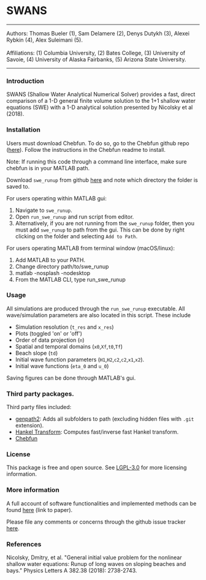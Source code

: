 # SWANS

<hr/>
Authors: Thomas Bueler (1), Sam Delamere (2), Denys Dutykh (3), Alexei Rybkin (4), Alex Suleimani (5).
<br/>
<br/>
Affiliations: (1) Columbia University, (2) Bates College, (3) University of Savoie, (4) University of Alaska Fairbanks, (5) Arizona State University.
<hr/>

### Introduction
SWANS (Shallow Water Analytical Numerical Solver) provides a fast, direct comparison of a 1-D general finite volume solution to the 1+1 shallow water equations (SWE) with a 1-D analytical solution presented by Nicolsky et al (2018).

### Installation

Users must download Chebfun. To do so, go to the Chebfun github repo ([here](https://github.com/chebfun/chebfun)). Follow the instructions in the Chebfun readme to install.

Note: If running this code through a command line interface, make sure chebfun is in your MATLAB path.

Download `swe_runup` from github [here](https://github.com/twbf/swe_runup) and note which directory the folder is saved to.

For users operating within MATLAB gui:
1. Navigate to `swe_runup`.
2. Open `run_swe_runup` and run script from editor.
3. Alternatively, if you are not running from the `swe_runup` folder, then you must add `swe_runup` to path from the gui. This can be done by right clicking on the folder and selecting `Add to Path`.

For users operating MATLAB from terminal window (macOS/linux):
1. Add MATLAB to your PATH.
2. Change directory path/to/swe_runup
3. matlab -nosplash -nodesktop
4. From the MATLAB CLI, type run_swe_runup  

### Usage

All simulations are produced through the `run_swe_runup` executable. All wave/simulation parameters are also located in this script. These include
- Simulation resolution (`t_res` and `x_res`)
- Plots (toggled 'on' or 'off')
- Order of data projection (`n`)
- Spatial and temporal domains (`x0`,`Xf`,`t0`,`Tf`)
- Beach slope (`td`)
- Initial wave function parameters (`H1`,`H2`,`c2`,`c2`,`x1`,`x2`).
- Initial wave functions (`eta_0` and `u_0`)

Saving figures can be done through MATLAB's gui.

### Third party packages.
Third party files included:
- [genpath2](https://www.mathworks.com/matlabcentral/fileexchange/72791-genpath2): Adds all subfolders to path (excluding hidden files with `.git` extension).
- [Hankel Transform](https://www.mathworks.com/matlabcentral/fileexchange/13371-hankel-transform): Computes fast/inverse fast Hankel transform.
- [Chebfun](https://www.chebfun.org/download/)

### License
This package is free and open source. See [LGPL-3.0](https://opensource.org/licenses/LGPL-3.0) for more licensing information.

### More information
A full account of software functionalities and implemented methods can be found [here](link-to-paper) (link to paper).

Please file any comments or concerns through the github issue tracker [here](/https://github.com/twbf/swe_runup/issues).

### References
Nicolsky, Dmitry, et al. "General initial value problem for the nonlinear shallow water equations: Runup of long waves on sloping beaches and bays." Physics Letters A 382.38 (2018): 2738-2743.
